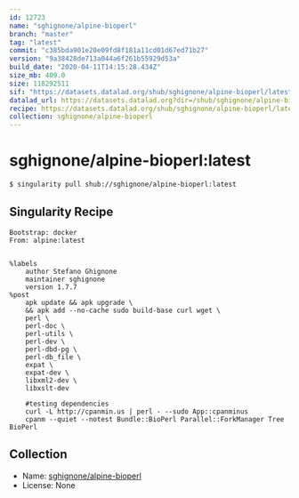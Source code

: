 ```yaml
---
id: 12723
name: "sghignone/alpine-bioperl"
branch: "master"
tag: "latest"
commit: "c385bda901e20e09fd8f181a11cd01d67ed71b27"
version: "9a38428de713a044a6f261b55929d53a"
build_date: "2020-04-11T14:15:28.434Z"
size_mb: 409.0
size: 118292511
sif: "https://datasets.datalad.org/shub/sghignone/alpine-bioperl/latest/2020-04-11-c385bda9-9a38428d/9a38428de713a044a6f261b55929d53a.sif"
datalad_url: https://datasets.datalad.org?dir=/shub/sghignone/alpine-bioperl/latest/2020-04-11-c385bda9-9a38428d/
recipe: https://datasets.datalad.org/shub/sghignone/alpine-bioperl/latest/2020-04-11-c385bda9-9a38428d/Singularity
collection: sghignone/alpine-bioperl
---
```


# sghignone/alpine-bioperl:latest

```bash
$ singularity pull shub://sghignone/alpine-bioperl:latest
```

## Singularity Recipe

```singularity
Bootstrap: docker
From: alpine:latest


%labels
	author Stefano Ghignone
	maintainer sghignone
	version 1.7.7
%post
	apk update && apk upgrade \
	&& apk add --no-cache sudo build-base curl wget \
	perl \
	perl-doc \
	perl-utils \
	perl-dev \
	perl-dbd-pg \
	perl-db_file \
	expat \
	expat-dev \
	libxml2-dev \
	libxslt-dev
	
	#testing dependencies
	curl -L http://cpanmin.us | perl - --sudo App::cpanminus
	cpanm --quiet --notest Bundle::BioPerl Parallel::ForkManager Tree BioPerl
```

## Collection

 - Name: [sghignone/alpine-bioperl](https://github.com/sghignone/alpine-bioperl)
 - License: None

